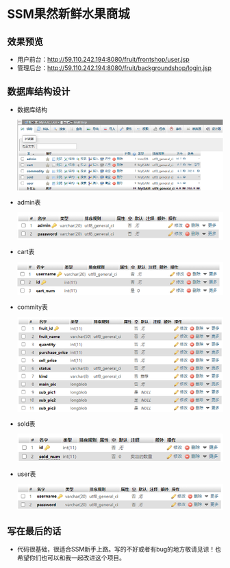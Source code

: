 # SSM果然新鲜水果商城
## 效果预览
- 用户前台：http://59.110.242.194:8080/fruit/frontshop/user.jsp  
- 管理后台：http://59.110.242.194:8080/fruit/backgroundshop/login.jsp
## 数据库结构设计
- 数据库结构  
  
  ![image](https://github.com/dubury/fruit/raw/master//src/main/webapp/backgroundshop/image/1.png)  
- admin表  
   
   ![image](https://github.com/dubury/fruit/raw/master/src/main/webapp/backgroundshop/image/2.png)  
- cart表  
   
   ![image](https://github.com/dubury/fruit/raw/master/src/main/webapp/backgroundshop/image/3.png) 
- commity表  
   
   ![image](https://github.com/dubury/fruit/raw/master/src/main/webapp/backgroundshop/image/4.png) 
- sold表  
   
   ![image](https://github.com/dubury/fruit/raw/master/src/main/webapp/backgroundshop/image/5.png) 
- user表  
   
   ![image](https://github.com/dubury/fruit/raw/master/src/main/webapp/backgroundshop/image/6.png) 
## 写在最后的话
-   代码很基础，很适合SSM新手上路。写的不好或者有bug的地方敬请见谅！也希望你们也可以和我一起改进这个项目。
